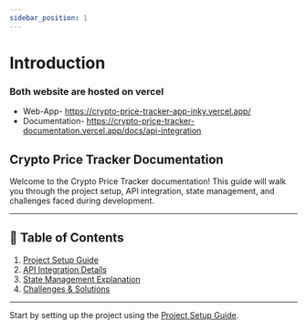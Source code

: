 ```yaml
---
sidebar_position: 1
---
```


# Introduction

### Both website are hosted on vercel

- Web-App- https://crypto-price-tracker-app-inky.vercel.app/
- Documentation- https://crypto-price-tracker-documentation.vercel.app/docs/api-integration

## Crypto Price Tracker Documentation

Welcome to the Crypto Price Tracker documentation! This guide will walk you through the project setup, API integration, state management, and challenges faced during development.

---

## 📌 Table of Contents

1. [Project Setup Guide](./project-setup.md)
2. [API Integration Details](./api-integration.md)
3. [State Management Explanation](./state-management.md)
4. [Challenges & Solutions](./challanges-and-solution.md)

---

Start by setting up the project using the [Project Setup Guide](./project-setup.md).
